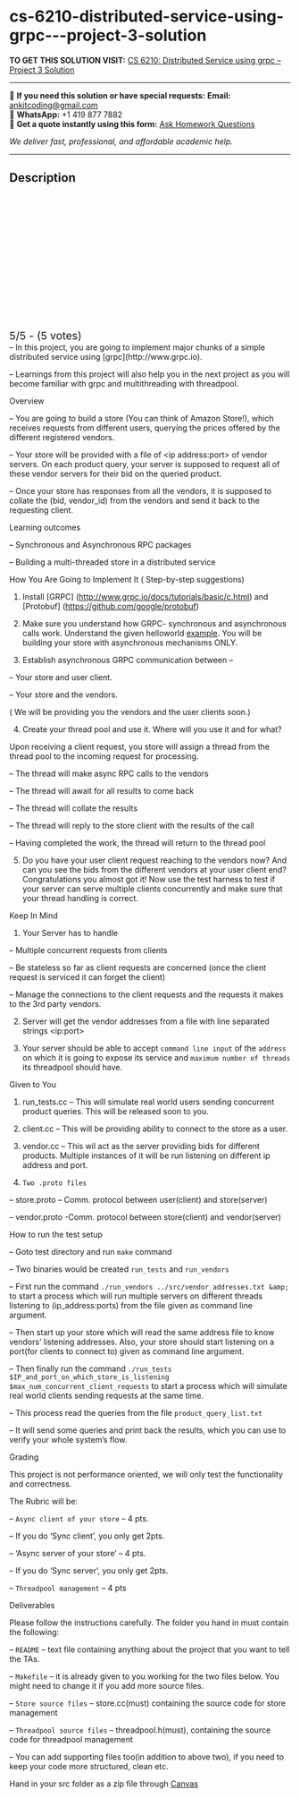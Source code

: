 # cs-6210-distributed-service-using-grpc---project-3-solution
**TO GET THIS SOLUTION VISIT:** [CS 6210: Distributed Service using grpc – Project 3 Solution](https://www.ankitcodinghub.com/product/cs-6210-distributed-service-using-grpc-project-3-solution/)


---

📩 **If you need this solution or have special requests:** **Email:** ankitcoding@gmail.com  
📱 **WhatsApp:** +1 419 877 7882  
📄 **Get a quote instantly using this form:** [Ask Homework Questions](https://www.ankitcodinghub.com/services/ask-homework-questions/)

*We deliver fast, professional, and affordable academic help.*

---

<h2>Description</h2>



<div class="kk-star-ratings kksr-auto kksr-align-center kksr-valign-top" data-payload="{&quot;align&quot;:&quot;center&quot;,&quot;id&quot;:&quot;89737&quot;,&quot;slug&quot;:&quot;default&quot;,&quot;valign&quot;:&quot;top&quot;,&quot;ignore&quot;:&quot;&quot;,&quot;reference&quot;:&quot;auto&quot;,&quot;class&quot;:&quot;&quot;,&quot;count&quot;:&quot;5&quot;,&quot;legendonly&quot;:&quot;&quot;,&quot;readonly&quot;:&quot;&quot;,&quot;score&quot;:&quot;5&quot;,&quot;starsonly&quot;:&quot;&quot;,&quot;best&quot;:&quot;5&quot;,&quot;gap&quot;:&quot;4&quot;,&quot;greet&quot;:&quot;Rate this product&quot;,&quot;legend&quot;:&quot;5\/5 - (5 votes)&quot;,&quot;size&quot;:&quot;24&quot;,&quot;title&quot;:&quot;CS 6210: Distributed Service using grpc - Project 3 Solution&quot;,&quot;width&quot;:&quot;138&quot;,&quot;_legend&quot;:&quot;{score}\/{best} - ({count} {votes})&quot;,&quot;font_factor&quot;:&quot;1.25&quot;}">

<div class="kksr-stars">

<div class="kksr-stars-inactive">
            <div class="kksr-star" data-star="1" style="padding-right: 4px">


<div class="kksr-icon" style="width: 24px; height: 24px;"></div>
        </div>
            <div class="kksr-star" data-star="2" style="padding-right: 4px">


<div class="kksr-icon" style="width: 24px; height: 24px;"></div>
        </div>
            <div class="kksr-star" data-star="3" style="padding-right: 4px">


<div class="kksr-icon" style="width: 24px; height: 24px;"></div>
        </div>
            <div class="kksr-star" data-star="4" style="padding-right: 4px">


<div class="kksr-icon" style="width: 24px; height: 24px;"></div>
        </div>
            <div class="kksr-star" data-star="5" style="padding-right: 4px">


<div class="kksr-icon" style="width: 24px; height: 24px;"></div>
        </div>
    </div>

<div class="kksr-stars-active" style="width: 138px;">
            <div class="kksr-star" style="padding-right: 4px">


<div class="kksr-icon" style="width: 24px; height: 24px;"></div>
        </div>
            <div class="kksr-star" style="padding-right: 4px">


<div class="kksr-icon" style="width: 24px; height: 24px;"></div>
        </div>
            <div class="kksr-star" style="padding-right: 4px">


<div class="kksr-icon" style="width: 24px; height: 24px;"></div>
        </div>
            <div class="kksr-star" style="padding-right: 4px">


<div class="kksr-icon" style="width: 24px; height: 24px;"></div>
        </div>
            <div class="kksr-star" style="padding-right: 4px">


<div class="kksr-icon" style="width: 24px; height: 24px;"></div>
        </div>
    </div>
</div>


<div class="kksr-legend" style="font-size: 19.2px;">
            5/5 - (5 votes)    </div>
    </div>
– In this project, you are going to implement major chunks of a simple distributed service using [grpc](http://www.grpc.io).

– Learnings from this project will also help you in the next project as you will become familiar with grpc and multithreading with threadpool.

Overview

– You are going to build a store (You can think of Amazon Store!), which receives requests from different users, querying the prices offered by the different registered vendors.

– Your store will be provided with a file of &lt;ip address:port&gt; of vendor servers. On each product query, your server is supposed to request all of these vendor servers for their bid on the queried product.

– Once your store has responses from all the vendors, it is supposed to collate the (bid, vendor_id) from the vendors and send it back to the requesting client.

Learning outcomes

– Synchronous and Asynchronous RPC packages

– Building a multi-threaded store in a distributed service

How You Are Going to Implement It ( Step-by-step suggestions)

1. Install [GRPC] (http://www.grpc.io/docs/tutorials/basic/c.html) and [Protobuf] (https://github.com/google/protobuf)

2. Make sure you understand how GRPC- synchronous and asynchronous calls work. Understand the given helloworld [example](https://github.com/grpc/grpc/tree/master/examples/cpp/helloworld). You will be building your store with asynchronous mechanisms ONLY.

3. Establish asynchronous GRPC communication between –

– Your store and user client.

– Your store and the vendors.

( We will be providing you the vendors and the user clients soon.)

4. Create your thread pool and use it. Where will you use it and for what?

Upon receiving a client request, you store will assign a thread from the thread pool to the incoming request for processing.

– The thread will make async RPC calls to the vendors

– The thread will await for all results to come back

– The thread will collate the results

– The thread will reply to the store client with the results of the call

– Having completed the work, the thread will return to the thread pool

5. Do you have your user client request reaching to the vendors now? And can you see the bids from the different vendors at your user client end? Congratulations you almost got it! Now use the test harness to test if your server can serve multiple clients concurrently and make sure that your thread handling is correct.

Keep In Mind

1. Your Server has to handle

– Multiple concurrent requests from clients

– Be stateless so far as client requests are concerned (once the client request is serviced it can forget the client)

– Manage the connections to the client requests and the requests it makes to the 3rd party vendors.

2. Server will get the vendor addresses from a file with line separated strings &lt;ip:port&gt;

3. Your server should be able to accept `command line input` of the `address` on which it is going to expose its service and `maximum number of threads` its threadpool should have.

Given to You

1. run_tests.cc – This will simulate real world users sending concurrent product queries. This will be released soon to you.

2. client.cc – This will be providing ability to connect to the store as a user.

3. vendor.cc – This wil act as the server providing bids for different products. Multiple instances of it will be run listening on different ip address and port.

4. `Two .proto files`

– store.proto – Comm. protocol between user(client) and store(server)

– vendor.proto -Comm. protocol between store(client) and vendor(server)

How to run the test setup

– Goto test directory and run `make` command

– Two binaries would be created `run_tests` and `run_vendors`

– First run the command `./run_vendors ../src/vendor_addresses.txt &amp;` to start a process which will run multiple servers on different threads listening to (ip_address:ports) from the file given as command line argument.

– Then start up your store which will read the same address file to know vendors’ listening addresses. Also, your store should start listening on a port(for clients to connect to) given as command line argument.

– Then finally run the command `./run_tests $IP_and_port_on_which_store_is_listening $max_num_concurrent_client_requests` to start a process which will simulate real world clients sending requests at the same time.

– This process read the queries from the file `product_query_list.txt`

– It will send some queries and print back the results, which you can use to verify your whole system’s flow.

Grading

This project is not performance oriented, we will only test the functionality and correctness.

The Rubric will be:

– `Async client of your store` – 4 pts.

– If you do ‘Sync client’, you only get 2pts.

– ‘Async server of your store’ – 4 pts.

– If you do ‘Sync server’, you only get 2pts.

– `Threadpool management` – 4 pts

Deliverables

Please follow the instructions carefully. The folder you hand in must contain the following:

– `README` – text file containing anything about the project that you want to tell the TAs.

– `Makefile` – it is already given to you working for the two files below. You might need to change it if you add more source files.

– `Store source files` – store.cc(must) containing the source code for store management

– `Threadpool source files` – threadpool.h(must), containing the source code for threadpool management

– You can add supporting files too(in addition to above two), if you need to keep your code more structured, clean etc.

Hand in your src folder as a zip file through [Canvas](https://canvas.gatech.edu)
